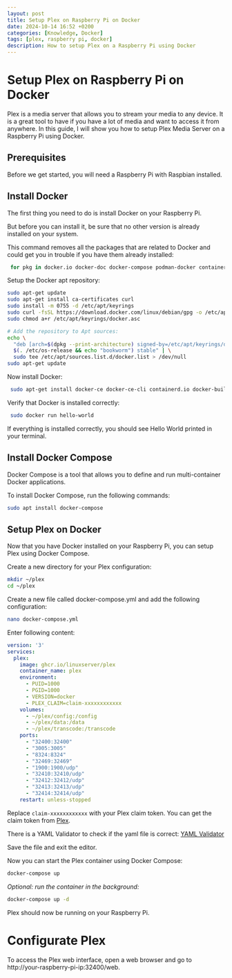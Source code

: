 ```yaml
---
layout: post
title: Setup Plex on Raspberry Pi on Docker
date: 2024-10-14 16:52 +0200
categories: [Knowledge, Docker]
tags: [plex, raspberry pi, docker]
description: How to setup Plex on a Raspberry Pi using Docker
---
```

# Setup Plex on Raspberry Pi on Docker
Plex is a media server that allows you to stream your media to any device.
It is a great tool to have if you have a lot of media and want to access it from anywhere.
In this guide, I will show you how to setup Plex Media Server on a Raspberry Pi using Docker.

## Prerequisites
Before we get started, you will need a Raspberry Pi with Raspbian installed.

## Install Docker
The first thing you need to do is install Docker on your Raspberry Pi.

But before you can install it, be sure that no other version is already installed on your system.

This command removes all the packages that are related to Docker and could get you in trouble if you have them already installed:
```bash
 for pkg in docker.io docker-doc docker-compose podman-docker containerd runc; do sudo apt-get remove $pkg; done
```

Setup the Docker apt repository:

```bash
sudo apt-get update
sudo apt-get install ca-certificates curl
sudo install -m 0755 -d /etc/apt/keyrings
sudo curl -fsSL https://download.docker.com/linux/debian/gpg -o /etc/apt/keyrings/docker.asc
sudo chmod a+r /etc/apt/keyrings/docker.asc

# Add the repository to Apt sources:
echo \
  "deb [arch=$(dpkg --print-architecture) signed-by=/etc/apt/keyrings/docker.asc] https://download.docker.com/linux/debian \
  $(. /etc/os-release && echo "bookworm") stable" | \
  sudo tee /etc/apt/sources.list.d/docker.list > /dev/null
sudo apt-get update
```

Now install Docker:

```bash
 sudo apt-get install docker-ce docker-ce-cli containerd.io docker-buildx-plugin docker-compose-plugin
```

Verify that Docker is installed correctly:

```bash
 sudo docker run hello-world
```
If everything is installed correctly, you should see Hello World printed in your terminal.

## Install Docker Compose
Docker Compose is a tool that allows you to define and run multi-container Docker applications.

To install Docker Compose, run the following commands:

```bash
sudo apt install docker-compose
```

## Setup Plex on Docker
Now that you have Docker installed on your Raspberry Pi, you can setup Plex using Docker Compose.

Create a new directory for your Plex configuration:

```bash
mkdir ~/plex
cd ~/plex
```

Create a new file called docker-compose.yml and add the following configuration:
```bash
nano docker-compose.yml
```
Enter following content:
```yaml
version: '3'
services:
  plex:
    image: ghcr.io/linuxserver/plex
    container_name: plex
    environment:
      - PUID=1000
      - PGID=1000
      - VERSION=docker
      - PLEX_CLAIM=claim-xxxxxxxxxxxx
    volumes:
      - ~/plex/config:/config
      - ~/plex/data:/data
      - ~/plex/transcode:/transcode
    ports:
      - "32400:32400"
      - "3005:3005"
      - "8324:8324"
      - "32469:32469"
      - "1900:1900/udp"
      - "32410:32410/udp"
      - "32412:32412/udp"
      - "32413:32413/udp"
      - "32414:32414/udp"
    restart: unless-stopped
```
Replace `claim-xxxxxxxxxxxx` with your Plex claim token. You can get the claim token from [Plex](https://www.plex.tv/claim/).

There is a YAML Validator to check if the yaml file is correct: [YAML Validator](https://codebeautify.org/yaml-validator/)

Save the file and exit the editor.

Now you can start the Plex container using Docker Compose:

```bash
docker-compose up
```
*Optional: run the container in the background:*
```bash
docker-compose up -d
```

Plex should now be running on your Raspberry Pi.

# Configurate Plex
To access the Plex web interface, open a web browser and go to http://your-raspberry-pi-ip:32400/web.
